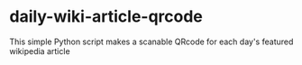 # daily-wiki-article-qrcode
This simple Python script makes a scanable QRcode for each day's featured wikipedia article
